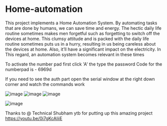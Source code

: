 # Home-automation

This project implements a Home Automation System.
By automating tasks that are done by humans, we can save time and energy. The
hectic daily life routine sometimes makes men forgetful such as forgetting to
switch off the devices at home. This clumsy attitude and is packed with the daily
life routine sometimes puts us in a hurry, resulting in us being careless about the
devices at home. Also, it’ll have a significant impact on the electricity. In This
regard, an automation system becomes relevant in these times

To activate the number pad first click 'A' the type the password 
Code for the numberpad is - 6969d

If you need to see the auth part open the serial window at the right down corner and watch the commands work

 
![image](https://user-images.githubusercontent.com/91555336/196211478-9f73fddd-5e52-4220-8e20-01e6bdefc9ef.png)
![image](https://user-images.githubusercontent.com/91555336/196211638-68c4d347-d362-49c3-b9cd-eb0ef9e8ff9a.png)
![image](https://user-images.githubusercontent.com/91555336/196211728-012b4055-e9a4-4d61-ab70-3dcdf2407f14.png)

![image](https://user-images.githubusercontent.com/91555336/196212774-fffafb85-fe38-4cce-9f81-64c9cabd8bed.png)

Thanks to @ Technical Shubham ytb for putting up this amazing project 
https://youtu.be/0i7gKcAliiE
